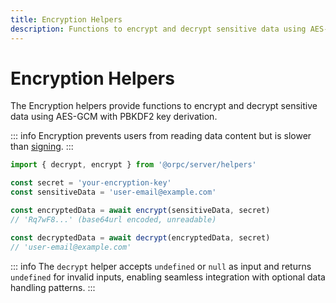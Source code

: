 ```yaml
---
title: Encryption Helpers
description: Functions to encrypt and decrypt sensitive data using AES-GCM, preventing users from reading data content but with slower performance compared to signing.
---
```


# Encryption Helpers

The Encryption helpers provide functions to encrypt and decrypt sensitive data using AES-GCM with PBKDF2 key derivation.

::: info
Encryption prevents users from reading data content but is slower than [signing](/docs/helpers/signing).
:::

```ts twoslash
import { decrypt, encrypt } from '@orpc/server/helpers'

const secret = 'your-encryption-key'
const sensitiveData = 'user-email@example.com'

const encryptedData = await encrypt(sensitiveData, secret)
// 'Rq7wF8...' (base64url encoded, unreadable)

const decryptedData = await decrypt(encryptedData, secret)
// 'user-email@example.com'
```

::: info
The `decrypt` helper accepts `undefined` or `null` as input and returns `undefined` for invalid inputs, enabling seamless integration with optional data handling patterns.
:::
